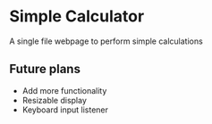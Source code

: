 # Simple Calculator

A single file webpage to perform simple calculations

## Future plans
* Add more functionality
* Resizable display
* Keyboard input listener
